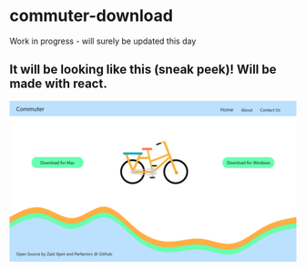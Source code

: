# commuter-download

Work in progress - will surely be updated this day

## It will be looking like this (sneak peek)! Will be made with react.

![commuter-preview-beta](./beta.png)
